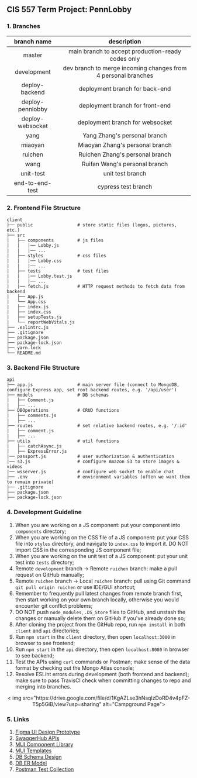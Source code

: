 ## CIS 557 Term Project: PennLobby

### 1. Branches

|   branch name   |                          description                          |
| :-------------: | :-----------------------------------------------------------: |
|     master      |       main branch to accept production-ready codes only       |
|   development   | dev branch to merge incoming changes from 4 personal branches |
| deploy-backend  |                deployment branch for back-end                 |
| deploy-pennlobby|                deployment branch for front-end                |
| deploy-websocket|                deployment branch for websocket                |
|      yang       |                 Yang Zhang's personal branch                  |
|     miaoyan     |                Miaoyan Zhang's personal branch                |
|     ruichen     |                Ruichen Zhang's personal branch                |
|      wang       |                 Ruifan Wang's personal branch                 |
|    unit-test    |                       unit test branch                        |
| end-to-end-test |                      cypress test branch                      |

### 2. Frontend File Structure

```
client
├── public                 # store static files (logos, pictures, etc.)
├── src
|   ├── components         # js files 
|   |   |── Lobby.js
|   |   |── ...
|   ├── styles             # css files 
|   |   |── Lobby.css
|   |   |── ...
|   ├── tests              # test files 
|   |   |── Lobby.test.js
|   |   |── ...
|   |── fetch.js           # HTTP request methods to fetch data from backend
|   ├── App.js
|   └── App.css
|   ├── index.js
|   ├── index.css
|   ├── setupTests.js
|   └── reportWebVitals.js
├── .eslintrc.js
├── .gitignore
├── package.json
├── package-lock.json
├── yarn.lock
└── README.md
```

### 3. Backend File Structure

```
api
├── app.js                 # main server file (connect to MongoDB, configure Express app, set root backend routes, e.g. '/api/user')
├── models                 # DB schemas
|   ├── Comment.js
|   ├── ...
├── DBOperations           # CRUD functions
|   ├── comments.js
|   ├── ...
├── routes                 # set relative backend routes, e.g. '/:id'
|   ├── comment.js
|   ├── ...
├── utils                  # util functions
|   ├── catchAsync.js
|   ├── ExpressError.js
|── passport.js            # user authorization & authentication
|── s3.js                  # configure Amazon S3 to store images & videos
|── wsserver.js            # configure web socket to enable chat
├── .env                   # environment variables (often we want them to remain private)
├── .gitignore
├── package.json
├── package-lock.json
```

### 4. Development Guideline

1. When you are working on a JS component: put your component into `components` directory;
2. When you are working on the CSS file of a JS component: put your CSS file into `styles` directory, and navigate to `index.css` to import it. DO NOT import CSS in the corresponding JS component file;
3. When you are working on the unit test of a JS component: put your unit test into `tests` directory;
4. Remote `development` branch -> Remote `ruichen` branch: make a pull request on GitHub manually;
5. Remote `ruichen` branch -> Local `ruichen` branch: pull using Git command `git pull origin ruichen` or use IDE/GUI shortcut;
6. Remember to frequently pull latest changes from remote branch first, then start working on your own branch locally, otherwise you would encounter git conflict problems;
7. DO NOT push `node_modules`, `.DS_Store` files to GitHub, and unstash the changes or manually delete them on GitHub if you've already done so;
8. After cloning the project from the GitHub repo, run `npm install` in both `client` and `api` directories; 
9. Run `npm start` in the `client` directory, then open `localhost:3000` in browser to see frontend;
10. Run `npm start` in the `api` directory, then open `localhost:8080` in browser to see backend;
11. Test the APIs using `curl` commands or Postman; make sense of the data format by checking out the Mongo Atlas console;
12. Resolve ESLint errors during development (both frontend and backend); make sure to pass TravisCI check when committing changes to repo and merging into branches.


<p align="center">< img src="https://drive.google.com/file/d/1KgAZLse3hNsqIzDoRD4v4pFZ-T5p5GiB/view?usp=sharing" alt="Campground Page"></p >

### 5. Links

1. [Figma UI Design Prototype](https://www.figma.com/file/OwPdD7ktVVHmrePxbeeZmr/Wireframe)
2. [SwaggerHub APIs](https://app.swaggerhub.com/organizations/cis557-penn-lobby)
3. [MUI Component Library](https://mui.com)
4. [MUI Templates](https://mui.com/getting-started/templates/)
5. [DB Schema Design](https://docs.google.com/document/d/e/2PACX-1vT2osuKE9V8LGh9TzX6qkJAsVPpPvGKPkk7NOG0wbeyTRxq2XeLGg2FKLGx7k8tHtiAWDlZ7yqztzI4/pub)
6. [DB ER Model](https://dbdiagram.io/d/61a696dc8c901501c0da3224)
7. [Postman Test Collection](https://www.getpostman.com/collections/01972e50040b6314e5b4)
